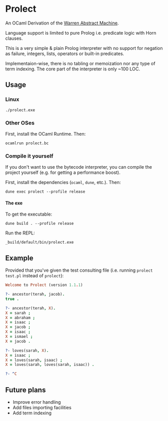 # Prolect

An OCaml Derivation of the [Warren Abstract Machine](https://en.wikipedia.org/wiki/Warren_Abstract_Machine).

Language support is limited to pure Prolog i.e. predicate logic with Horn clauses.

This is a very simple & plain Prolog interpreter with no support for negation as failure,
integers, lists, operators or built-in predicates.

Implementaion-wise, there is no tabling or memoization nor any type of term indexing.
The core part of the interpreter is only ~100 LOC.

## Usage

### Linux

```shell
./prolect.exe
```

### Other OSes

First, install the OCaml Runtime. Then:

```shell
ocamlrun prolect.bc
```

### Compile it yourself

If you don't want to use the bytecode interpreter, you can compile the project yourself
(e.g. for getting a performance boost).

First, install the dependencies (`ocaml`, `dune`, etc.). Then:

```shell
dune exec prolect --profile release
```

#### The exe

To get the executable:

```shell
dune build . --profile release
```

Run the REPL:

```shell
_build/default/bin/prolect.exe
```

## Example

Provided that you've given the test consulting file
(i.e. running `prolect test.pl` instead of `prolect`):

```prolog
Welcome to Prolect (version 1.1.1)

?- ancestor(terah, jacob).
true .

?- ancestor(terah, X).
X = sarah ;
X = abraham ;
X = isaac ;
X = jacob ;
X = isaac ;
X = ismael ;
X = jacob .

?- loves(sarah, X).
X = isaac ;
X = loves(sarah, isaac) ;
X = loves(sarah, loves(sarah, isaac)) .

?- ^C
```

## Future plans

* Improve error handling
* Add files importing facilities
* Add term indexing

